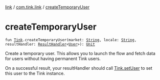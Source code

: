 [link](../index.md) / [com.tink.link](index.md) / [createTemporaryUser](./create-temporary-user.md)

# createTemporaryUser

`fun `[`Tink`](../com.tink.core/-tink/index.md)`.createTemporaryUser(market: `[`String`](https://kotlinlang.org/api/latest/jvm/stdlib/kotlin/-string/index.html)`, locale: `[`String`](https://kotlinlang.org/api/latest/jvm/stdlib/kotlin/-string/index.html)`, resultHandler: `[`ResultHandler`](../com.tink.service.handler/-result-handler/index.md)`<`[`User`](../com.tink.model.user/-user/index.md)`>): `[`Unit`](https://kotlinlang.org/api/latest/jvm/stdlib/kotlin/-unit/index.html)

Create a temporary user.
This allows you to launch the flow and fetch data for users without having permanent Tink users.

On a successful result, your resultHandler should call [Tink.setUser](../com.tink.core/-tink/set-user.md) to set this user to the Tink instance.

